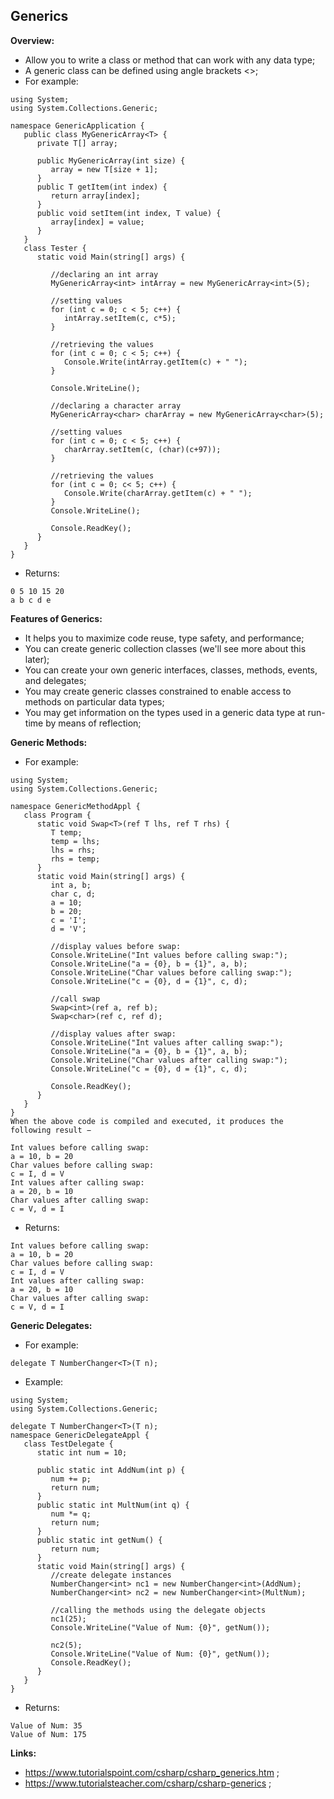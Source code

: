 ## Generics

**Overview:**

- Allow you to write a class or method that can work with any data type;
- A generic class can be defined using angle brackets <>;
- For example:

```
using System;
using System.Collections.Generic;

namespace GenericApplication {
   public class MyGenericArray<T> {
      private T[] array;

      public MyGenericArray(int size) {
         array = new T[size + 1];
      }
      public T getItem(int index) {
         return array[index];
      }
      public void setItem(int index, T value) {
         array[index] = value;
      }
   }
   class Tester {
      static void Main(string[] args) {

         //declaring an int array
         MyGenericArray<int> intArray = new MyGenericArray<int>(5);

         //setting values
         for (int c = 0; c < 5; c++) {
            intArray.setItem(c, c*5);
         }

         //retrieving the values
         for (int c = 0; c < 5; c++) {
            Console.Write(intArray.getItem(c) + " ");
         }

         Console.WriteLine();

         //declaring a character array
         MyGenericArray<char> charArray = new MyGenericArray<char>(5);

         //setting values
         for (int c = 0; c < 5; c++) {
            charArray.setItem(c, (char)(c+97));
         }

         //retrieving the values
         for (int c = 0; c< 5; c++) {
            Console.Write(charArray.getItem(c) + " ");
         }
         Console.WriteLine();

         Console.ReadKey();
      }
   }
}
```

- Returns:

```
0 5 10 15 20
a b c d e
```

**Features of Generics:**

- It helps you to maximize code reuse, type safety, and performance;
- You can create generic collection classes (we'll see more about this later);
- You can create your own generic interfaces, classes, methods, events, and delegates;
- You may create generic classes constrained to enable access to methods on particular data types;
- You may get information on the types used in a generic data type at run-time by means of reflection;

**Generic Methods:**

- For example:

```
using System;
using System.Collections.Generic;

namespace GenericMethodAppl {
   class Program {
      static void Swap<T>(ref T lhs, ref T rhs) {
         T temp;
         temp = lhs;
         lhs = rhs;
         rhs = temp;
      }
      static void Main(string[] args) {
         int a, b;
         char c, d;
         a = 10;
         b = 20;
         c = 'I';
         d = 'V';

         //display values before swap:
         Console.WriteLine("Int values before calling swap:");
         Console.WriteLine("a = {0}, b = {1}", a, b);
         Console.WriteLine("Char values before calling swap:");
         Console.WriteLine("c = {0}, d = {1}", c, d);

         //call swap
         Swap<int>(ref a, ref b);
         Swap<char>(ref c, ref d);

         //display values after swap:
         Console.WriteLine("Int values after calling swap:");
         Console.WriteLine("a = {0}, b = {1}", a, b);
         Console.WriteLine("Char values after calling swap:");
         Console.WriteLine("c = {0}, d = {1}", c, d);

         Console.ReadKey();
      }
   }
}
When the above code is compiled and executed, it produces the following result −

Int values before calling swap:
a = 10, b = 20
Char values before calling swap:
c = I, d = V
Int values after calling swap:
a = 20, b = 10
Char values after calling swap:
c = V, d = I
```

- Returns:

```
Int values before calling swap:
a = 10, b = 20
Char values before calling swap:
c = I, d = V
Int values after calling swap:
a = 20, b = 10
Char values after calling swap:
c = V, d = I
```

**Generic Delegates:**

- For example:

```
delegate T NumberChanger<T>(T n);
```

- Example:

```
using System;
using System.Collections.Generic;

delegate T NumberChanger<T>(T n);
namespace GenericDelegateAppl {
   class TestDelegate {
      static int num = 10;

      public static int AddNum(int p) {
         num += p;
         return num;
      }
      public static int MultNum(int q) {
         num *= q;
         return num;
      }
      public static int getNum() {
         return num;
      }
      static void Main(string[] args) {
         //create delegate instances
         NumberChanger<int> nc1 = new NumberChanger<int>(AddNum);
         NumberChanger<int> nc2 = new NumberChanger<int>(MultNum);

         //calling the methods using the delegate objects
         nc1(25);
         Console.WriteLine("Value of Num: {0}", getNum());

         nc2(5);
         Console.WriteLine("Value of Num: {0}", getNum());
         Console.ReadKey();
      }
   }
}
```

- Returns:

```
Value of Num: 35
Value of Num: 175
```

**Links:**

- https://www.tutorialspoint.com/csharp/csharp_generics.htm ;
- https://www.tutorialsteacher.com/csharp/csharp-generics ;
